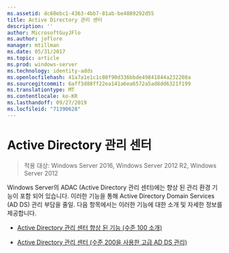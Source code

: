 ```yaml
---
ms.assetid: dc60ebc1-4363-4bb7-81ab-be4889292d55
title: Active Directory 관리 센터
description: ''
author: MicrosoftGuyJFlo
ms.author: joflore
manager: mtillman
ms.date: 05/31/2017
ms.topic: article
ms.prod: windows-server
ms.technology: identity-adds
ms.openlocfilehash: 41a7a1e1c1c08f90d336bbde49841844a232208a
ms.sourcegitcommit: 6aff3d88ff22ea141a6ea6572a5ad8dd6321f199
ms.translationtype: MT
ms.contentlocale: ko-KR
ms.lasthandoff: 09/27/2019
ms.locfileid: "71390628"
---
```

# <a name="active-directory-administrative-center"></a>Active Directory 관리 센터

>적용 대상: Windows Server 2016, Windows Server 2012 R2, Windows Server 2012

Windows Server의 ADAC (Active Directory 관리 센터)에는 향상 된 관리 환경 기능이 포함 되어 있습니다. 이러한 기능을 통해 Active Directory Domain Services (AD DS) 관리 부담을 줄일. 다음 항목에서는 이러한 기능에 대한 소개 및 자세한 정보를 제공합니다.  
  
-   [Active Directory 관리 센터 향상 된 기능 &#40;수준 100 소개&#41;](../../../ad-ds/get-started/adac/Introduction-to-Active-Directory-Administrative-Center-Enhancements--Level-100-.md)  
  
-   [Active Directory 관리 센터 &#40;수준 200을 사용한 고급 AD DS 관리&#41;](../../../ad-ds/get-started/adac/Advanced-AD-DS-Management-Using-Active-Directory-Administrative-Center--Level-200-.md)  
  


